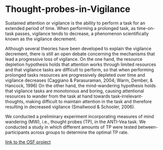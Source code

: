 # Thought-probes-in-Vigilance

Sustained attention or vigilance is the ability to perform a task for an extended period of time. When performing a prolonged task, as time-on-task passes, vigilance tends to decrease, a phenomenon scientifically known as the vigilance decrement. 

Although several theories have been developed to explain the vigilance decrement, there is still an open debate concerning the mechanisms that lead a progressive loss of vigilance. On the one hand, the resource depletion hypothesis holds that attention works through limited resources and that vigilance tasks are difficult to perform, so that when performing prolonged tasks resources are progressively depleted over time and vigilance decreases (Caggiano & Parasuraman, 2004; Warm, Dember, & Hancock, 1996) On the other hand, the mind-wandering hypothesis holds that vigilance tasks are monotonous and boring, causing attentional resources to wander from the task at hand towards task-irrelevant-thoughts, making difficult to maintain attention in the task and therefore resulting in decreased vigilance (Smallwood & Schooler, 2006).


We conducted a preliminary experiment incorporating measures of mind wandering (MW), i.e., thought probes (TP), in the ANTI-Vea task. We conducted a study in which different amounts of TP were tested between-participants across groups to determine the optimal TP rate.

[link to the OSF project](https://osf.io/6athx/)   
 
